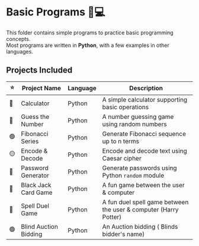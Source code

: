 # Basic Programs 🐍💻

This folder contains simple programs to practice basic programming concepts.  
Most programs are written in **Python**, with a few examples in other languages.

## Projects Included

| ⭐ | Project Name             | Language    | Description                                         |
|---|--------------------------|------------|----------------------------------------------------|
| 🔴 | Calculator               | Python     | A simple calculator supporting basic operations   |
| 🔵 | Guess the Number         | Python     | A number guessing game using random numbers       |
| 🟢 | Fibonacci Series         | Python     | Generate Fibonacci sequence up to n terms         |
| 🟡 | Encode & Decode          | Python     | Encode and decode text using Caesar cipher        |
| 🔴 | Password Generator       | Python     | Generate passwords using Python `random` module   |
| 🔵 | Black Jack Card Game     | Python     | A fun game between the user & computer            |
| 🔵 | Spell Duel Game          | Python     | A fun duel spell game between the user & computer (Harry Potter) |
| 🟢 | Blind Auction Bidding    | Python     | An Auction bidding ( Blinds bidder's name)        |



